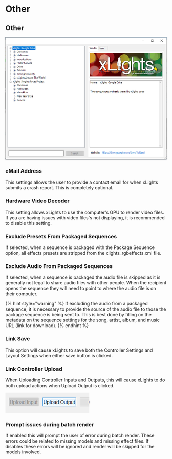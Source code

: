 # Other

## Other

![](<../../../../.gitbook/assets/image (646).png>)

### eMail Address

This settings allows the user to provide a contact email for when xLights submits a crash report. This is completely optional.

### Hardware Video Decoder

This setting allows xLights to use the computer's GPU to render video files. If you are having issues with video files's not displaying, it is recommended to disable this setting.

### Exclude Presets From Packaged Sequences

If selected, when a sequence is packaged with the Package Sequence option, all effects presets are stripped from the xlights\_rgbeffects.xml file.

### Exclude Audio From Packaged Sequences

If selected, when a sequence is packaged the audio file is skipped as it is generally not legal to share audio files with other people. When the recipient opens the sequence they will need to point to where the audio file is on their computer.

{% hint style="warning" %}
If excluding the audio from a packaged sequence, it is necessary to provide the source of the audio file to those the package sequence is being sent to. This is best done by filling on the metadata on the sequence settings for the song, artist, album, and music URL (link for download).
{% endhint %}

### Link Save

This option will cause xLights to save both the Controller Settings and Layout Settings when either save button is clicked.

### Link Controller Upload

When Uploading Controller Inputs and Outputs, this will cause xLights to do both upload actions when Upload Output is clicked.

![](<../../../../.gitbook/assets/image (170).png>)

### Prompt issues during batch render

If enabled this will prompt the user of error during batch render. These errors could be related to missing models and missing effect files. If disables these errors will be ignored and render will be skipped for the models involved.
